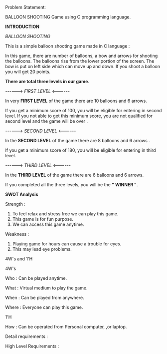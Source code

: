 Problem Statement:


 BALLOON SHOOTING Game using  C programming language. 

**INTRODUCTION** 

*BALLOON SHOOTING*

This is a simple balloon shooting game made in C language :

In this game, there are number of balloons, a bow and arrows for shooting the balloons. 
The balloons rise from the lower portion of the screen. 
The bow is put on left side which can move up and down. If you shoot a balloon you will get 20 points. 



**There are total three levels in our game**.


   ------>  *FIRST LEVEL*   <------
   
In very **FIRST LEVEL** of the game there are 10 balloons and 6 arrows.

If you get a minimum score of 100, you will be eligible for entering in second level. 
If you not able to get this minimum score, you are not qualified for second level and the game will be over . 

 
 ------>  *SECOND LEVEL*   <------

In the **SECOND LEVEL** of the game there are  8 balloons and 6 arrows .

If you get a minimum score of 180, you will be eligible for entering in third level.


   ------>  *THIRD LEVEL*   <------
 
 In the **THIRD LEVEL** of the game there are 6 balloons and 6 arrows.

If you completed all the three levels, you will be the **" WINNER "**.



**SWOT Analysis**

Strength :
1. To feel relax and  stress free we can play this game.
2. This game is for fun purpose.
3. We can access this game anytime.

Weakness :
1. Playing game for hours can cause a trouble for eyes.
2. This may lead eye problems.
 



4W's and 1'H

4W's

Who : Can be played anytime.


What : Virtual medium to  play the game.


When : Can be played from anywhere.


Where : Everyone can play this game.


1'H

How : Can be operated from Personal computer, ,or laptop.

      


Detail requirements :

High Level Requirements :

